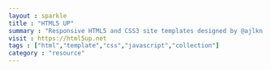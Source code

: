 ```yaml
---
layout : sparkle
title : "HTML5 UP"
summary : "Responsive HTML5 and CSS3 site templates designed by @ajlkn."
visit : https://html5up.net
tags : ["html","template","css","javascript","collection"]
category : "resource"
---
```

